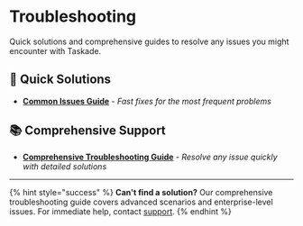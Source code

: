 # Troubleshooting

Quick solutions and comprehensive guides to resolve any issues you might encounter with Taskade.

## 🔧 **Quick Solutions**

- [**Common Issues Guide**](../help-center/troubleshooting/common-issues.md) - _Fast fixes for the most frequent problems_

## 📚 **Comprehensive Support**

- [**Comprehensive Troubleshooting Guide**](comprehensive-troubleshooting-guide.md) - _Resolve any issue quickly with detailed solutions_

---

{% hint style="success" %}
**Can't find a solution?** Our comprehensive troubleshooting guide covers advanced scenarios and enterprise-level issues. For immediate help, contact [support](https://help.taskade.com).
{% endhint %}
